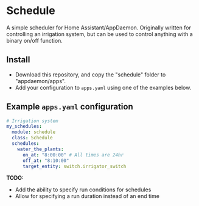 # Schedule
A simple scheduler for Home Assistant/AppDaemon.
Originally written for controlling an irrigation system, but can be used to control anything with a binary on/off function.

## Install
- Download this repository, and copy the "schedule" folder to "appdaemon/apps".
- Add your configuration to `apps.yaml` using one of the examples below.


## Example `apps.yaml` configuration
```yaml
# Irrigation system
my_schedules:
  module: schedule
  class: Schedule
  schedules:
    water_the_plants:
      on_at: "8:00:00" # All times are 24hr
      off_at: "8:10:00"
      target_entity: switch.irrigator_switch
```


<b>TODO:</b>
- Add the ability to specify run conditions for schedules
- Allow for specifying a run duration instead of an end time